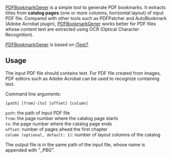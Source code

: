 
[PDFBookmarkGener](https://github.com/Megre/PDFBookmarkGener) is a simple tool to generate PDF bookmarks. It extracts titles from **catalog pages** (one or more columns, horizontal layout) of input PDF file. Compared with other tools such as PDFPatcher and AutoBookmark (Adobe Acrobat plugin), [PDFBookmarkGener](https://github.com/Megre/PDFBookmarkGener) works better for PDF files whose content text are extracted using OCR (Optical Character Recognition).

[PDFBookmarkGener](https://github.com/Megre/PDFBookmarkGener) is based on [iText7](https://itextpdf.com/en/products/itext-7).

Usage
----------
The input PDF file should contains text. For PDF file created from images, PDF editors such as Adobe Acrobat can be used to recognize containing text. 

Command line arguments: 

    [path] [from]-[to] [offset] [column]

`path`: the path of input PDF file <br>
`from`: the page number where the catalog page starts<br>
`to`: the page number where the catalog page ends<br>
`offset`: number of pages ahead the first chapter<br>
`column (optional, default: 1)`: number of layout columns of the catalog

The output file is in the same path of the input file, whose name is appended with "_PBG".